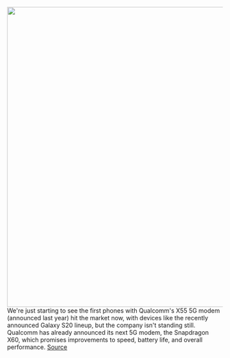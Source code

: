 <img src='https://cdn.vox-cdn.com/thumbor/92OHiI1N9cVqDQkqLRLTtw7qws4=/0x0:688x444/1200x0/filters:focal(0x0:688x444):no_upscale()/cdn.vox-cdn.com/uploads/chorus_asset/file/19731445/qc_onq_x60_inline_1_r3_0.png' width='700px' /><br/>
We're just starting to see the first phones with Qualcomm's X55 5G modem (announced last year) hit the market now, with devices like the recently announced Galaxy S20 lineup, but the company isn't standing still. Qualcomm has already announced its next 5G modem, the Snapdragon X60, which promises improvements to speed, battery life, and overall performance.
<a href='https://www.theverge.com/2020/2/19/21142381/qualcomm-x60-modem-5g-phones-faster-power-efficient-5nm-carrier'> Source <a/>
